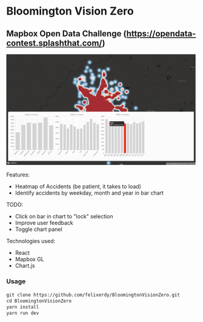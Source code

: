 # Bloomington Vision Zero
## Mapbox Open Data Challenge (https://opendata-contest.splashthat.com/)

![screenshot](screenshot.png)

Features:
- Heatmap of Accidents (be patient, it takes to load)
- Identify accidents by weekday, month and year in bar chart

TODO:
- Click on bar in chart to "lock" selection
- Improve user feedback
- Toggle chart panel

Technologies used:
- React
- Mapbox GL
- Chart.js

### Usage
```
git clone https://github.com/felixerdy/BloomingtonVisionZero.git
cd BloomingtonVisionZero
yarn install
yarn run dev
```
